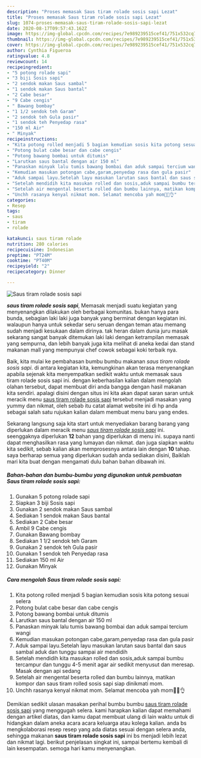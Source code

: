 ```yaml
---
description: "Proses memasak Saus tiram rolade sosis sapi Lezat"
title: "Proses memasak Saus tiram rolade sosis sapi Lezat"
slug: 1074-proses-memasak-saus-tiram-rolade-sosis-sapi-lezat
date: 2020-08-17T09:57:43.162Z
image: https://img-global.cpcdn.com/recipes/7e989239515cef41/751x532cq70/saus-tiram-rolade-sosis-sapi-foto-resep-utama.jpg
thumbnail: https://img-global.cpcdn.com/recipes/7e989239515cef41/751x532cq70/saus-tiram-rolade-sosis-sapi-foto-resep-utama.jpg
cover: https://img-global.cpcdn.com/recipes/7e989239515cef41/751x532cq70/saus-tiram-rolade-sosis-sapi-foto-resep-utama.jpg
author: Cynthia Figueroa
ratingvalue: 4.8
reviewcount: 14
recipeingredient:
- "5 potong rolade sapi"
- "3 biji Sosis sapi"
- "2 sendok makan Saus sambal"
- "1 sendok makan Saus bantal"
- "2 Cabe besar"
- "9 Cabe cengis"
- " Bawang bombay"
- "1 1/2 sendok teh Garam"
- "2 sendok teh Gula pasir"
- "1 sendok teh Penyedap rasa"
- "150 ml Air"
- " Minyak"
recipeinstructions:
- "Kita potong rolled menjadi 5 bagian kemudian sosis kita potong sesuai selera"
- "Potong bulat cabe besar dan cabe cengis"
- "Potong bawang bombai untuk ditumis"
- "Larutkan saus bantal dengan air 150 ml"
- "Panaskan minyak lalu tumis bawang bombai dan aduk sampai tercium wangi"
- "Kemudian masukan potongan cabe,garam,penyedap rasa dan gula pasir"
- "Aduk sampai layu.Setelah layu masukan larutan saus bantal dan saus sambal aduk dan tunggu sampai air mendidih"
- "Setelah mendidih kita masukan rolled dan sosis,aduk sampai bumbu tercampur dan tunggu 4-5 menit agar air sedikit menyusut dan meresap. Masak dengan api sedang"
- "Setelah air mengental beserta rolled dan bumbu lainnya, matikan kompor dan saus tiram rolled sosis sapi siap dinikmati mom."
- "Unchh rasanya kenyal nikmat mom. Selamat mencoba yah mom🤗🤗👌"
categories:
- Resep
tags:
- saus
- tiram
- rolade

katakunci: saus tiram rolade 
nutrition: 280 calories
recipecuisine: Indonesian
preptime: "PT24M"
cooktime: "PT40M"
recipeyield: "2"
recipecategory: Dinner

---
```



![Saus tiram rolade sosis sapi](https://img-global.cpcdn.com/recipes/7e989239515cef41/751x532cq70/saus-tiram-rolade-sosis-sapi-foto-resep-utama.jpg)

<b><i>saus tiram rolade sosis sapi</i></b>, Memasak menjadi suatu kegiatan yang menyenangkan dilakukan oleh berbagai komunitas. bukan hanya para bunda, sebagian laki laki juga banyak yang berminat dengan kegiatan ini. walaupun hanya untuk sekedar seru seruan dengan teman atau memang sudah menjadi kesukaan dalam dirinya. tak heran dalam dunia juru masak sekarang sangat banyak ditemukan laki laki dengan ketrampilan memasak yang sempurna, dan lebih banyak juga kita melihat di aneka kedai dan stand makanan mall yang mempunyai chef cowok sebagai koki terbaik nya.

Baik, kita mulai ke pembahasan bumbu bumbu makanan <i>saus tiram rolade sosis sapi</i>. di antara kegiatan kita, kemungkinan akan terasa menyenangkan apabila sejenak kita menyempatkan sedikit waktu untuk memasak saus tiram rolade sosis sapi ini. dengan keberhasilan kalian dalam mengolah olahan tersebut, dapat membuat diri anda bangga dengan hasil makanan kita sendiri. apalagi disini dengan situs ini kita akan dapat saran saran untuk meracik menu <u>saus tiram rolade sosis sapi</u> tersebut menjadi masakan yang yummy dan nikmat, oleh sebab itu catat alamat website ini di hp anda sebagai salah satu rujukan kalian dalam membuat menu baru yang endes.




Sekarang langsung saja kita start untuk menyediakan barang barang yang diperlukan dalam meracik menu <u><i>saus tiram rolade sosis sapi</i></u> ini. seenggaknya diperlukan <b>12</b> bahan yang diperlukan di menu ini. supaya nanti dapat menghasilkan rasa yang lumayan dan nikmat. dan juga siapkan waktu kita sedikit, sebab kalian akan memprosesnya antara lain dengan <b>10</b> tahap. saya berharap semua yang diperlukan sudah anda sediakan disini, Baiklah mari kita buat dengan mengamati dulu bahan bahan dibawah ini.

<!--inarticleads1-->

##### Bahan-bahan dan bumbu-bumbu yang digunakan untuk pembuatan Saus tiram rolade sosis sapi:

1. Gunakan 5 potong rolade sapi
1. Siapkan 3 biji Sosis sapi
1. Gunakan 2 sendok makan Saus sambal
1. Sediakan 1 sendok makan Saus bantal
1. Sediakan 2 Cabe besar
1. Ambil 9 Cabe cengis
1. Gunakan  Bawang bombay
1. Sediakan 1 1/2 sendok teh Garam
1. Gunakan 2 sendok teh Gula pasir
1. Gunakan 1 sendok teh Penyedap rasa
1. Sediakan 150 ml Air
1. Gunakan  Minyak




<!--inarticleads2-->

##### Cara mengolah Saus tiram rolade sosis sapi:

1. Kita potong rolled menjadi 5 bagian kemudian sosis kita potong sesuai selera
1. Potong bulat cabe besar dan cabe cengis
1. Potong bawang bombai untuk ditumis
1. Larutkan saus bantal dengan air 150 ml
1. Panaskan minyak lalu tumis bawang bombai dan aduk sampai tercium wangi
1. Kemudian masukan potongan cabe,garam,penyedap rasa dan gula pasir
1. Aduk sampai layu.Setelah layu masukan larutan saus bantal dan saus sambal aduk dan tunggu sampai air mendidih
1. Setelah mendidih kita masukan rolled dan sosis,aduk sampai bumbu tercampur dan tunggu 4-5 menit agar air sedikit menyusut dan meresap. Masak dengan api sedang
1. Setelah air mengental beserta rolled dan bumbu lainnya, matikan kompor dan saus tiram rolled sosis sapi siap dinikmati mom.
1. Unchh rasanya kenyal nikmat mom. Selamat mencoba yah mom🤗🤗👌




Demikian sedikit ulasan masakan perihal bumbu bumbu <u>saus tiram rolade sosis sapi</u> yang menggugah selera. kami harapkan kalian dapat memahami dengan artikel diatas, dan kamu dapat membuat ulang di lain waktu untuk di hidangkan dalam aneka acara acara keluarga atau kolega kalian. anda bs mengkolaborasi resep resep yang ada diatas sesuai dengan selera anda, sehingga makanan <b>saus tiram rolade sosis sapi</b> ini bs menjadi lebih lezat dan nikmat lagi. berikut penjelasan singkat ini, sampai bertemu kembali di lain kesempatan. semoga hari kamu menyenangkan.

